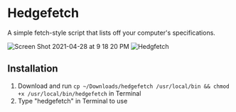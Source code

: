 # Hedgefetch
A simple fetch-style script that lists off your computer's specifications.

![Screen Shot 2021-04-28 at 9 18 20 PM](https://user-images.githubusercontent.com/72932987/116494961-9d5abf00-a867-11eb-8d00-8f0e7a5eb44a.png) ![Hedgfetch](https://user-images.githubusercontent.com/72932987/121293301-07c43d80-c8b1-11eb-96e3-c129b12ad44c.png)


## Installation
  1. Download and run `cp ~/Downloads/hedgefetch /usr/local/bin && chmod +x /usr/local/bin/hedgefetch` in Terminal
  2. Type "hedgefetch" in Terminal to use
